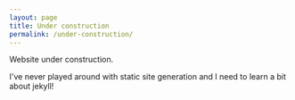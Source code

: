 ```yaml
---
layout: page
title: Under construction
permalink: /under-construction/
---
```


Website under construction.

I've never played around with static site generation and I need to learn a bit about jekyll!